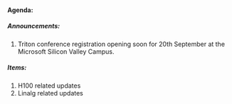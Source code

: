 #### Agenda:

##### Announcements:
1. Triton conference registration opening soon for 20th September at the Microsoft Silicon Valley Campus.

##### Items:
1. H100 related updates
2. Linalg related updates
